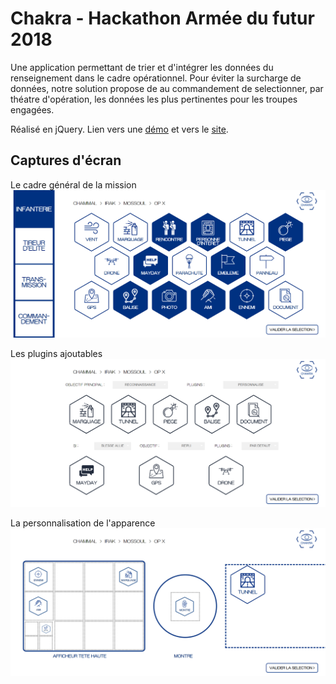 # Chakra - Hackathon Armée du futur 2018

Une application permettant de trier et d'intégrer les données du renseignement dans le cadre opérationnel.
Pour éviter la surcharge de données, notre solution propose de au commandement de selectionner, par théatre d'opération, les données les plus pertinentes pour les troupes engagées.

Réalisé en jQuery. Lien vers une [démo](https://www.youtube.com/watch?v=PLmfcaspI1g) et vers le [site](http://chakra.poleno.fr/index3.html).

## Captures d'écran
Le cadre général de la mission
![Le cadre général de la mission](https://github.com/proust96/Chakra/blob/master/screenshots/Capture.PNG?raw=true)

Les plugins ajoutables
![Les plugins ajoutables](https://github.com/proust96/Chakra/blob/master/screenshots/Capture2.PNG?raw=true)

La personnalisation de l'apparence
![La personnalisation de l'apparence](https://github.com/proust96/Chakra/blob/master/screenshots/Capture3.PNG?raw=true)
